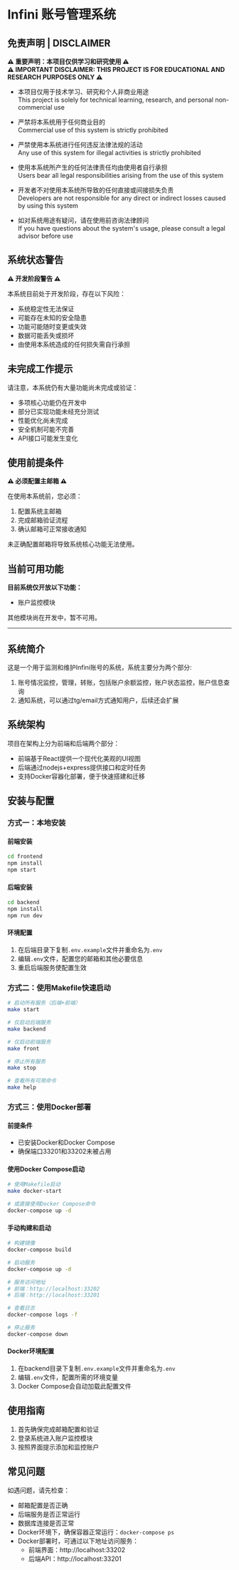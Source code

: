 # Infini 账号管理系统

## 免责声明 | DISCLAIMER

**⚠️ 重要声明：本项目仅供学习和研究使用 ⚠️**  
**⚠️ IMPORTANT DISCLAIMER: THIS PROJECT IS FOR EDUCATIONAL AND RESEARCH PURPOSES ONLY ⚠️**

- 本项目仅用于技术学习、研究和个人非商业用途  
  This project is solely for technical learning, research, and personal non-commercial use
  
- 严禁将本系统用于任何商业目的  
  Commercial use of this system is strictly prohibited
  
- 严禁使用本系统进行任何违反法律法规的活动  
  Any use of this system for illegal activities is strictly prohibited
  
- 使用本系统所产生的任何法律责任均由使用者自行承担  
  Users bear all legal responsibilities arising from the use of this system
  
- 开发者不对使用本系统所导致的任何直接或间接损失负责  
  Developers are not responsible for any direct or indirect losses caused by using this system
  
- 如对系统用途有疑问，请在使用前咨询法律顾问  
  If you have questions about the system's usage, please consult a legal advisor before use

## 系统状态警告

**⚠️ 开发阶段警告 ⚠️**

本系统目前处于开发阶段，存在以下风险：
- 系统稳定性无法保证
- 可能存在未知的安全隐患
- 功能可能随时变更或失效
- 数据可能丢失或损坏
- 由使用本系统造成的任何损失需自行承担

## 未完成工作提示

请注意，本系统仍有大量功能尚未完成或验证：
- 多项核心功能仍在开发中
- 部分已实现功能未经充分测试
- 性能优化尚未完成
- 安全机制可能不完善
- API接口可能发生变化

## 使用前提条件

**⚠️ 必须配置主邮箱 ⚠️**

在使用本系统前，您必须：
1. 配置系统主邮箱
2. 完成邮箱验证流程
3. 确认邮箱可正常接收通知

未正确配置邮箱将导致系统核心功能无法使用。

## 当前可用功能

**目前系统仅开放以下功能：**
- 账户监控模块

其他模块尚在开发中，暂不可用。

---

## 系统简介

这是一个用于监测和维护Infini账号的系统，系统主要分为两个部分:
1. 账号情况监控，管理，转账，包括账户余额监控，账户状态监控，账户信息查询
2. 通知系统，可以通过tg/email方式通知用户，后续还会扩展

## 系统架构

项目在架构上分为前端和后端两个部分：
- 前端基于React提供一个现代化美观的UI视图
- 后端通过nodejs+express提供接口和定时任务
- 支持Docker容器化部署，便于快速搭建和迁移

## 安装与配置

### 方式一：本地安装

#### 前端安装
```bash
cd frontend
npm install
npm start
```

#### 后端安装
```bash
cd backend
npm install
npm run dev
```

#### 环境配置
1. 在后端目录下复制`.env.example`文件并重命名为`.env`
2. 编辑`.env`文件，配置您的邮箱和其他必要信息
3. 重启后端服务使配置生效

### 方式二：使用Makefile快速启动

```bash
# 启动所有服务（后端+前端）
make start

# 仅启动后端服务
make backend

# 仅启动前端服务
make front

# 停止所有服务
make stop

# 查看所有可用命令
make help
```

### 方式三：使用Docker部署

#### 前提条件
- 已安装Docker和Docker Compose
- 确保端口33201和33202未被占用

#### 使用Docker Compose启动
```bash
# 使用Makefile启动
make docker-start

# 或直接使用Docker Compose命令
docker-compose up -d
```

#### 手动构建和启动
```bash
# 构建镜像
docker-compose build

# 启动服务
docker-compose up -d

# 服务访问地址
# 前端：http://localhost:33202
# 后端：http://localhost:33201

# 查看日志
docker-compose logs -f

# 停止服务
docker-compose down
```

#### Docker环境配置
1. 在backend目录下复制`.env.example`文件并重命名为`.env`
2. 编辑`.env`文件，配置所需的环境变量
3. Docker Compose会自动加载此配置文件

## 使用指南

1. 首先确保完成邮箱配置和验证
2. 登录系统进入账户监控模块
3. 按照界面提示添加和监控账户

## 常见问题

如遇问题，请先检查：
- 邮箱配置是否正确
- 后端服务是否正常运行
- 数据库连接是否正常
- Docker环境下，确保容器正常运行：`docker-compose ps`
- Docker部署时，可通过以下地址访问服务：
  - 前端界面：http://localhost:33202
  - 后端API：http://localhost:33201